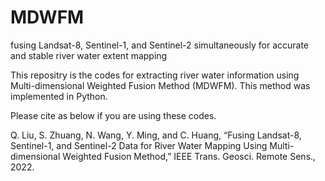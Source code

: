 # MDWFM
fusing Landsat-8, Sentinel-1, and Sentinel-2 simultaneously for accurate and stable river water extent mapping

This repositry is the codes for extracting river water information using Multi-dimensional Weighted Fusion Method (MDWFM). This method was implemented in Python.

Please cite as below if you are using these codes.

Q. Liu, S. Zhuang, N. Wang, Y. Ming, and C. Huang, “Fusing Landsat-8, Sentinel-1, and Sentinel-2 Data for River Water Mapping Using Multi-dimensional Weighted Fusion Method,” IEEE Trans. Geosci. Remote Sens., 2022.
